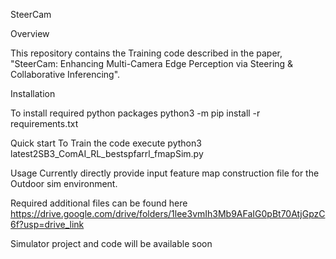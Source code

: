 SteerCam

Overview

This repository contains the Training code described in the paper, "SteerCam: Enhancing Multi-Camera Edge Perception via Steering & Collaborative Inferencing". 

Installation

To install required python packages 
python3 -m pip install -r requirements.txt

Quick start
To Train the code execute
python3 latest2SB3_ComAI_RL_bestspfarrl_fmapSim.py

Usage
Currently directly provide input feature map construction file for the Outdoor sim environment.

Required additional files can be found here
https://drive.google.com/drive/folders/1lee3vmIh3Mb9AFaIG0pBt70AtjGpzC6f?usp=drive_link

Simulator project and code will be available soon

